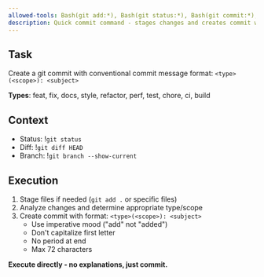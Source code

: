 ```yaml
---
allowed-tools: Bash(git add:*), Bash(git status:*), Bash(git commit:*), Bash(git diff:*), Bash(git branch:*)
description: Quick commit command - stages changes and creates commit with conventional commit format
---
```


## Task

Create a git commit with conventional commit message format: `<type>(<scope>): <subject>`

**Types**: feat, fix, docs, style, refactor, perf, test, chore, ci, build

## Context

- Status: !`git status`
- Diff: !`git diff HEAD`
- Branch: !`git branch --show-current`

## Execution

1. Stage files if needed (`git add .` or specific files)
2. Analyze changes and determine appropriate type/scope
3. Create commit with format: `<type>(<scope>): <subject>`
   - Use imperative mood ("add" not "added")
   - Don't capitalize first letter
   - No period at end
   - Max 72 characters

**Execute directly - no explanations, just commit.**
